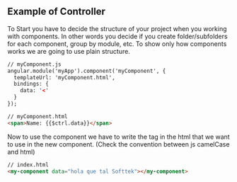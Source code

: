 ## Example of Controller

To Start you have to decide the structure of your project when you working with components. In other words you decide if you create folder/subfolders for each component, group by module, etc. To show only how components works we are going to use plain structure.

```html
// myComponent.js
angular.module('myApp').component('myComponent', {
  templateUrl: 'myComponent.html',
  bindings: {
    data: '<'
  }
});
```

```html
// myComponent.html
<span>Name: {{$ctrl.data}}</span>
```

Now to use the component we have to write the tag in the html that we want to use in the new component. (Check the convention between js camelCase and html)

```html
// index.html
<my-component data="hola que tal Softtek"></my-component>
```
